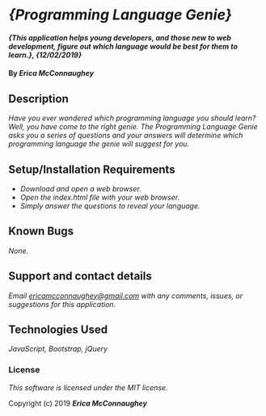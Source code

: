 # _{Programming Language Genie}_

#### _{This application helps young developers, and those new to web development, figure out which language would be best for them to learn.}, {12/02/2019}_

#### By _**Erica McConnaughey**_

## Description

_Have you ever wondered which programming language you should learn? Well, you have come to the right genie. The Programming Language Genie asks you a series of questions and your answers will determine which programming language the genie will suggest for you._

## Setup/Installation Requirements

* _Download and open a web browser._
* _Open the index.html file with your web browser._
* _Simply answer the questions to reveal your language._

## Known Bugs

_None._

## Support and contact details

_Email ericamcconnaughey@gmail.com with any comments, issues, or suggestions for this application._

## Technologies Used

_JavaScript, Bootstrap, jQuery_

### License

*This software is licensed under the MIT license.*

Copyright (c) 2019 **_Erica McConnaughey_**